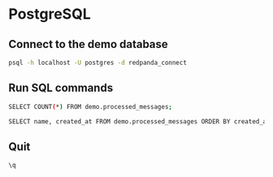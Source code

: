 # PostgreSQL

## Connect to the demo database

```bash
psql -h localhost -U postgres -d redpanda_connect
```

## Run SQL commands

```bash
SELECT COUNT(*) FROM demo.processed_messages;
```

```bash
SELECT name, created_at FROM demo.processed_messages ORDER BY created_at DESC LIMIT 10;
```

## Quit

```bash
\q
```
